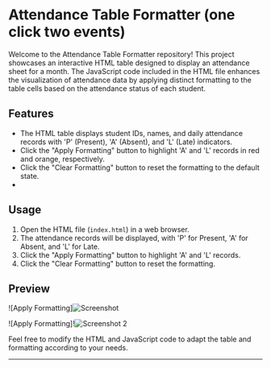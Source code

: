 # Attendance Table Formatter (one click two events)

Welcome to the Attendance Table Formatter repository! This project showcases an interactive HTML table designed to display an attendance sheet for a month. The JavaScript code included in the HTML file enhances the visualization of attendance data by applying distinct formatting to the table cells based on the attendance status of each student.

## Features

- The HTML table displays student IDs, names, and daily attendance records with 'P' (Present), 'A' (Absent), and 'L' (Late) indicators.
- Click the "Apply Formatting" button to highlight 'A' and 'L' records in red and orange, respectively.
- Click the "Clear Formatting" button to reset the formatting to the default state.
- 

## Usage

1. Open the HTML file (`index.html`) in a web browser.
2. The attendance records will be displayed, with 'P' for Present, 'A' for Absent, and 'L' for Late.
3. Click the "Apply Formatting" button to highlight 'A' and 'L' records.
4. Click the "Clear Formatting" button to reset the formatting.

## Preview

![Apply Formatting]![Screenshot](https://github.com/madiha2323/Single-Click-Attendance-Formatter-JS/assets/109577656/7c99c6fb-80fb-4b4d-909a-ab85a5890db6)

![Apply Formatting]!![Screenshot 2](https://github.com/madiha2323/Single-Click-Attendance-Formatter-JS/assets/109577656/1f75a2e7-63dc-48d8-9c7e-48f1ed221ff8)

Feel free to modify the HTML and JavaScript code to adapt the table and formatting according to your needs.

---

